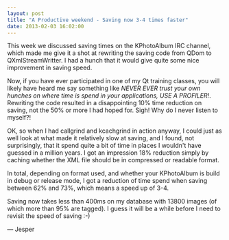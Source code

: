 ```yaml
---
layout: post
title: "A Productive weekend - Saving now 3-4 times faster"
date: 2013-02-03 16:02:00
---
```


<p>This week we discussed saving times on the KPhotoAlbum IRC channel,
which made me give it a shot at rewriting the saving code from QDom to
QXmlStreamWritter. I had a hunch that it would give quite some nice
improvement in saving speed.</p>

<p>Now, if you have ever participated in one of my Qt training classes, you
will likely have heard me say something like <i>NEVER EVER trust your own
hunches on where time is spend in your applications, USE A
PROFILER!</i>. Rewriting the code resulted in a disappointing 10% time
reduction on saving, not the 50% or more I had hoped for. Sigh! Why do I
never listen to myself?!</p>

<p>OK, so when I had callgrind and kcachgrind in action anyway, I could
just as well look at what made it relatively slow at saving, and I found,
not surprisingly, that it spend quite a bit of time in places I wouldn't
have guessed in a million years. I got an impression 18% reduction simply
by caching whether the XML file should be in compressed or readable
format.</p>

<p>In total, depending on format used, and whether your KPhotoAlbum is
build in debug or release mode, I got a reduction of time spend when
saving between 62% and 73%, which means a speed up of 3-4.</p>

<p>Saving now takes less than 400ms on my database with 13800 images (of
which more than 95% are tagged). I guess it will be a while before I need
to revisit the speed of saving :-)</p>

<p class="author">— Jesper</p>
